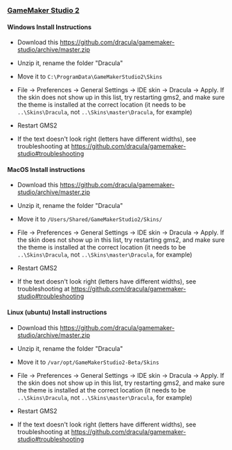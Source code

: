 ### [GameMaker Studio 2](https://www.yoyogames.com/gamemaker)

#### Windows Install Instructions

* Download this https://github.com/dracula/gamemaker-studio/archive/master.zip

* Unzip it, rename the folder "Dracula"

* Move it to `C:\ProgramData\GameMakerStudio2\Skins`

* File -> Preferences -> General Settings -> IDE skin -> Dracula -> Apply. If the skin does not show up in this list, try restarting gms2, and make sure the theme is installed at the correct location (it needs to be `..\Skins\Dracula`, not `..\Skins\master\Dracula`, for example)

* Restart GMS2

* If the text doesn't look right (letters have different widths), see troubleshooting at https://github.com/dracula/gamemaker-studio#troubleshooting


#### MacOS Install instructions

* Download this https://github.com/dracula/gamemaker-studio/archive/master.zip

* Unzip it, rename the folder "Dracula"

* Move it to `/Users/Shared/GameMakerStudio2/Skins/`

* File -> Preferences -> General Settings -> IDE skin -> Dracula -> Apply. If the skin does not show up in this list, try restarting gms2, and make sure the theme is installed at the correct location (it needs to be `..\Skins\Dracula`, not `..\Skins\master\Dracula`, for example)

* Restart GMS2

* If the text doesn't look right (letters have different widths), see troubleshooting at https://github.com/dracula/gamemaker-studio#troubleshooting

#### Linux (ubuntu) Install instructions

* Download this https://github.com/dracula/gamemaker-studio/archive/master.zip

* Unzip it, rename the folder "Dracula"

* Move it to `/var/opt/GameMakerStudio2-Beta/Skins`

* File -> Preferences -> General Settings -> IDE skin -> Dracula -> Apply. If the skin does not show up in this list, try restarting gms2, and make sure the theme is installed at the correct location (it needs to be `..\Skins\Dracula`, not `..\Skins\master\Dracula`, for example)

* Restart GMS2

* If the text doesn't look right (letters have different widths), see troubleshooting at https://github.com/dracula/gamemaker-studio#troubleshooting
